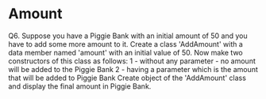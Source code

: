 # Amount
 Q6. Suppose you have a Piggie Bank with an initial amount of 50 and you have to add some more amount to it. Create a class 'AddAmount' with a data member named 'amount' with an initial value of 50. Now make two constructors of this class as follows: 1 - without any parameter - no amount will be added to the Piggie Bank 2 - having a parameter which is the amount that will be added to Piggie Bank Create object of the 'AddAmount' class and display the final amount in Piggie Bank.
